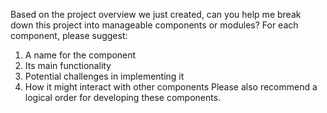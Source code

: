 Based on the project overview we just created, can you help me break down this project into manageable components or modules? For each component, please suggest:
1. A name for the component
2. Its main functionality
3. Potential challenges in implementing it
4. How it might interact with other components
Please also recommend a logical order for developing these components.